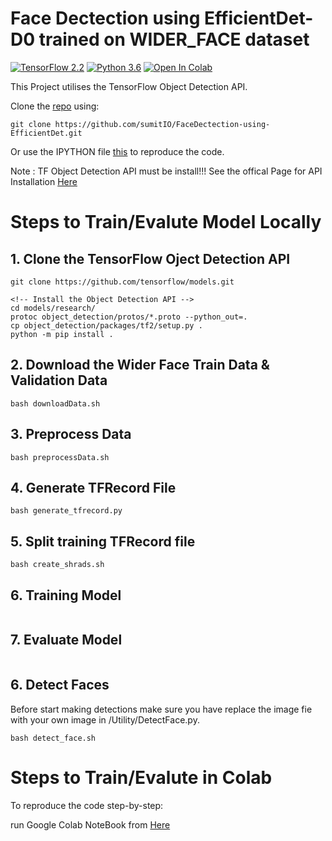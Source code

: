 # Face Dectection using EfficientDet-D0 trained on WIDER_FACE dataset

[![TensorFlow 2.2](https://img.shields.io/badge/TensorFlow-2.2-FF6F00?logo=tensorflow)](https://github.com/tensorflow/tensorflow/releases/tag/v2.2.0)
[![Python 3.6](https://img.shields.io/badge/Python-3.6-3776AB)](https://www.python.org/downloads/release/python-360/)
[![Open In Colab](https://colab.research.google.com/assets/colab-badge.svg)](https://colab.research.google.com/github/googlecolab/colabtools/blob/master/notebooks/colab-github-demo.ipynb)

This Project utilises the TensorFlow Object Detection API.

Clone the [repo](https://github.com/sumitIO/FaceDectection-using-EfficientDet.git) using:
```
git clone https://github.com/sumitIO/FaceDectection-using-EfficientDet.git
```
Or use the IPYTHON file [this](https://github.com/sumitIO/FaceDectection-using-EfficientDet/blob/main/EfficientDet_Model_Training.ipynb) to reproduce the code.

Note : TF Object Detection API must be install!!!
See the offical Page for API Installation [Here](https://github.com/tensorflow/models/tree/master/research/object_detection)

# Steps to Train/Evalute Model Locally

## 1. Clone the TensorFlow Oject Detection API
```
git clone https://github.com/tensorflow/models.git

<!-- Install the Object Detection API -->
cd models/research/
protoc object_detection/protos/*.proto --python_out=.
cp object_detection/packages/tf2/setup.py .
python -m pip install .
```

## 2. Download the Wider Face Train Data & Validation Data
```
bash downloadData.sh
```
## 3. Preprocess Data
```
bash preprocessData.sh
```
## 4. Generate TFRecord File
```
bash generate_tfrecord.py
```
## 5. Split training TFRecord file
```
bash create_shrads.sh
```
## 6. Training Model
```

```

## 7. Evaluate Model
```

```
## 6. Detect Faces
Before start making detections make sure you have replace the image fie with your own image in /Utility/DetectFace.py.
```
bash detect_face.sh
```


# Steps to Train/Evalute in Colab

To reproduce the code step-by-step:

run Google Colab NoteBook from [Here](https://github.com/sumitIO/FaceDectection-using-EfficientDet/blob/main/EfficientDet_Model_Training.ipynb)